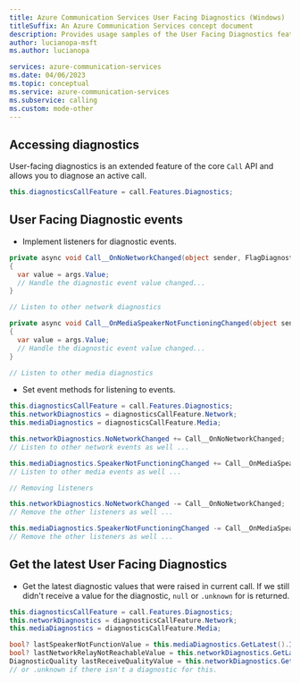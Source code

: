 ```yaml
---
title: Azure Communication Services User Facing Diagnostics (Windows)
titleSuffix: An Azure Communication Services concept document
description: Provides usage samples of the User Facing Diagnostics feature for Windows Native.
author: lucianopa-msft
ms.author: lucianopa

services: azure-communication-services
ms.date: 04/06/2023
ms.topic: conceptual
ms.service: azure-communication-services
ms.subservice: calling
ms.custom: mode-other
---
```


## Accessing diagnostics

User-facing diagnostics is an extended feature of the core `Call` API and allows you to diagnose an active call.

```csharp
this.diagnosticsCallFeature = call.Features.Diagnostics;
```

## User Facing Diagnostic events

- Implement listeners for diagnostic events.

```csharp
private async void Call__OnNoNetworkChanged(object sender, FlagDiagnosticChangedEventArgs args)
{
  var value = args.Value;
  // Handle the diagnostic event value changed...
}

// Listen to other network diagnostics

private async void Call__OnMediaSpeakerNotFunctioningChanged(object sender, FlagDiagnosticChangedEventArgs args)
{
  var value = args.Value;
  // Handle the diagnostic event value changed...
}

// Listen to other media diagnostics
```

- Set event methods for listening to events.

```csharp
this.diagnosticsCallFeature = call.Features.Diagnostics;
this.networkDiagnostics = diagnosticsCallFeature.Network;
this.mediaDiagnostics = diagnosticsCallFeature.Media;

this.networkDiagnostics.NoNetworkChanged += Call__OnNoNetworkChanged;
// Listen to other network events as well ... 

this.mediaDiagnostics.SpeakerNotFunctioningChanged += Call__OnMediaSpeakerNotFunctioningChanged;
// Listen to other media events as well ... 

// Removing listeners

this.networkDiagnostics.NoNetworkChanged -= Call__OnNoNetworkChanged;
// Remove the other listeners as well ... 

this.mediaDiagnostics.SpeakerNotFunctioningChanged -= Call__OnMediaSpeakerNotFunctioningChanged;
// Remove the other listeners as well ... 

```

## Get the latest User Facing Diagnostics

- Get the latest diagnostic values that were raised in current call. If we still didn't receive a value for the diagnostic, `null` or `.unknown` for is returned.

```csharp
this.diagnosticsCallFeature = call.Features.Diagnostics;
this.networkDiagnostics = diagnosticsCallFeature.Network;
this.mediaDiagnostics = diagnosticsCallFeature.Media;

bool? lastSpeakerNotFunctionValue = this.mediaDiagnostics.GetLatest().IsSpeakerNotFunctioning; // Boolean?
bool? lastNetworkRelayNotReachableValue = this.networkDiagnostics.GetLatest().IsNetworkRelaysNotReachable; // Boolean?
DiagnosticQuality lastReceiveQualityValue = this.networkDiagnostics.GetLatest().NetworkReceiveQuality; // DiagnosticQuality (.good, .poor, .bad)
// or .unknown if there isn't a diagnostic for this.

```
